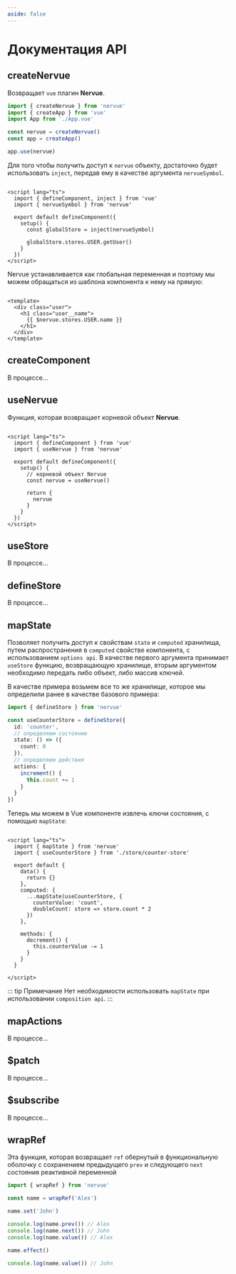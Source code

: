 ```yaml
---
aside: false
---
```


# Документация API

## createNervue

Возвращает ```vue``` плагин **Nervue**.

```typescript
import { createNervue } from 'nervue'
import { createApp } from 'vue'
import App from './App.vue'

const nervue = createNervue()
const app = createApp()

app.use(nervue)
```

Для того чтобы получить доступ к ```nervue``` объекту, достаточно будет использовать ```inject```, передав ему в
качестве аргумента ```nervueSymbol```.

```vue

<script lang="ts">
  import { defineComponent, inject } from 'vue'
  import { nervueSymbol } from 'nervue'

  export default defineComponent({
    setup() {
      const globalStore = inject(nervueSymbol)

      globalStore.stores.USER.getUser()
    }
  })
</script>

```

Nervue устанавливается как глобальная переменная и поэтому мы можем обращаться из шаблона компонента к нему на прямую:

```vue

<template>
  <div class="user">
    <h1 class="user__name">
      {{ $nervue.stores.USER.name }}
    </h1>
  </div>
</template>
```

## createComponent

В процессе...

## useNervue

Функция, которая возвращает корневой объект **Nervue**.

```vue

<script lang="ts">
  import { defineComponent } from 'vue'
  import { useNervue } from 'nervue'

  export default defineComponent({
    setup() {
      // корневой объект Nervue
      const nervue = useNervue()

      return {
        nervue
      }
    }
  })
</script>

```

## useStore

В процессе...

## defineStore

В процессе...

## mapState

Позволяет получить доступ к свойствам ```state``` и ```computed``` хранилища, путем распространения в ```computed```
свойстве компонента, с использованием ```options api```. В качестве первого аргумента принимает ```useStore``` функцию,
возвращающую хранилище, вторым аргументом необходимо передать либо объект, либо массив ключей.

В качестве примера возьмем все то же хранилище, которое мы определили ранее в качестве базового примера:

```typescript
import { defineStore } from 'nervue'

const useCounterStore = defineStore({
  id: 'counter',
  // определяем состояние
  state: () => ({
    count: 0
  }),
  // определяем действия
  actions: {
    increment() {
      this.count += 1
    }
  }
})
```

Теперь мы можем в Vue компоненте извлечь ключи состояния, с помощью ```mapState```:

```vue

<script lang="ts">
  import { mapState } from 'nervue'
  import { useCounterStore } from './store/counter-store'

  export default {
    data() {
      return {}
    },
    computed: {
      ...mapState(useCounterStore, {
        counterValue: 'count',
        doubleCount: store => store.count * 2
      })
    },

    methods: {
      decrement() {
        this.counterValue -= 1
      }
    }
  }

</script>
```

::: tip Примечание Нет необходимости использовать ```mapState``` при использовании ```composition api```.
:::

## mapActions

В процессе...

## $patch

В процессе...

## $subscribe

В процессе...

## wrapRef

Эта функция, которая возвращает ```ref``` обернутый в функциональную оболочку с сохранением предыдущего ```prev``` и
следующего ```next``` состояния реактивной переменной

```ts
import { wrapRef } from 'nervue'

const name = wrapRef('Alex')

name.set('John')

console.log(name.prev()) // Alex
console.log(name.next()) // John
console.log(name.value()) // Alex

name.effect()

console.log(name.value()) // John
```
